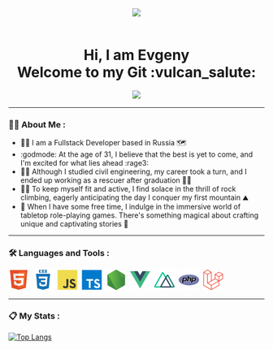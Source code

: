 
<div id="header" align="center">
  <img src="https://media.giphy.com/media/v1.Y2lkPTc5MGI3NjExbGs3NnhpaTNibml0Z29wYTZzZzIzd3hvcnN6ZHdrMTg4YngwZDY5MCZlcD12MV9pbnRlcm5hbF9naWZfYnlfaWQmY3Q9Zw/L8K62iTDkzGX6/giphy.gif" width="200"/>
  <div></div>
  <img src="https://komarev.com/ghpvc/?username=PipolaPopala&style=plastic&color=yellow" alt=""/>
  <h1>
  Hi, I am Evgeny <br>
  Welcome to my Git :vulcan_salute:
  </h1>
</div>

<div align="center">
  <img src="https://media.giphy.com/media/v1.Y2lkPTc5MGI3NjExbzc4bm9vMGlvc2hiODNrNXQ5MjZwd2V0ZnJydnR4dW1wNWZqd285ZSZlcD12MV9pbnRlcm5hbF9naWZfYnlfaWQmY3Q9cw/4sZjohRLVUZqD4W4XD/giphy.gif" width="300"/>
</div>

---

### :man_technologist: About Me :
- :man_technologist: I am a Fullstack Developer based in Russia :world_map:
- :godmode: At the age of 31, I believe that the best is yet to come, and I'm excited for what lies ahead :rage3:
- :man_student: Although I studied civil engineering, my career took a turn, and I ended up working as a rescuer after graduation :man_firefighter:
- :climbing_man: To keep myself fit and active, I find solace in the thrill of rock climbing, eagerly anticipating the day I conquer my first mountain :mountain:
- :game_die: When I have some free time, I indulge in the immersive world of tabletop role-playing games. There's something magical about crafting unique and captivating stories :scroll:

---

### :hammer_and_wrench: Languages and Tools :
<div>
  <img src="https://github.com/devicons/devicon/blob/master/icons/html5/html5-original.svg" title="HTML5" alt="HTML" width="40" height="40"/>&nbsp;
  <img src="https://github.com/devicons/devicon/blob/master/icons/css3/css3-plain-wordmark.svg"  title="CSS3" alt="CSS" width="40" height="40"/>&nbsp;
  <img src="https://github.com/devicons/devicon/blob/master/icons/javascript/javascript-original.svg" title="JavaScript" alt="JavaScript" width="40" height="40"/>&nbsp;
  <img src="https://github.com/devicons/devicon/blob/master/icons/typescript/typescript-original.svg" title="TypeScript" alt="TypeScript" width="40" height="40"/>&nbsp;
  <img src="https://github.com/devicons/devicon/blob/master/icons/nodejs/nodejs-original.svg" title="NodeJS" alt="NodeJS" width="40" height="40"/>&nbsp;
  <img src="https://github.com/devicons/devicon/blob/master/icons/vuejs/vuejs-original.svg" title="Vuejs" alt="Vuejs" width="40" height="40"/>&nbsp;
  <img src="https://github.com/devicons/devicon/blob/master/icons/nuxtjs/nuxtjs-original.svg" title="Nuxtjs" alt="Nuxtjs" width="40" height="40"/>&nbsp;
  <img src="https://github.com/devicons/devicon/blob/master/icons/php/php-original.svg" title="PHP" alt="PHP" width="40" height="40"/>&nbsp;
  <img src="https://github.com/devicons/devicon/blob/master/icons/laravel/laravel-original.svg" title="Laravel" alt="Laravel" width="40" height="40"/>&nbsp;
</div>

---

### :clipboard: My Stats :

[![Top Langs](https://github-readme-stats.vercel.app/api/top-langs/?username=PipolaPopala&layout=compact&border_color=A5C5DE)](https://github.com/anuraghazra/github-readme-stats)


